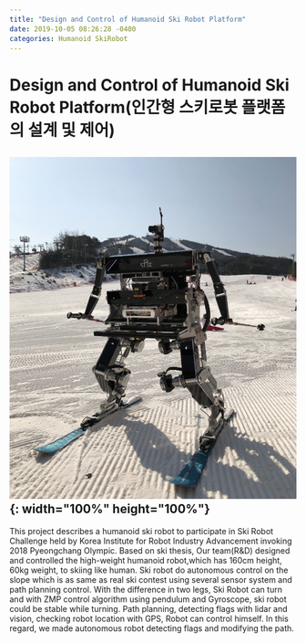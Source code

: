 ```yaml
---
title: "Design and Control of Humanoid Ski Robot Platform"
date: 2019-10-05 08:26:28 -0400
categories: Humanoid SkiRobot
---
```

# Design and Control of Humanoid Ski Robot Platform(인간형 스키로봇 플랫폼의 설계 및 제어)
## ![title](/photos/Rudolf.png){: width="100%" height="100%"}

 This project describes a humanoid ski robot to participate in Ski Robot Challenge held by Korea Institute for Robot Industry Advancement invoking 2018 Pyeongchang Olympic. Based on ski thesis, Our team(R&D) designed and controlled the high-weight humanoid robot,which has 160cm height, 60kg weight, to skiing like human. Ski robot do autonomous control on the slope which is as same as real ski contest using several sensor system and path planning control. With the difference in two legs, Ski Robot can turn and with ZMP control algorithm using pendulum and Gyroscope, ski robot could be stable while turning. Path planning, detecting flags with lidar and vision, checking robot location with GPS, Robot can control himself. In this regard, we made autonomous robot detecting flags and modifying the path.










